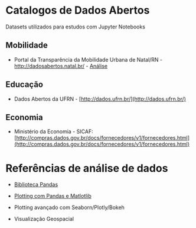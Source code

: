 # Catalogos de Dados Abertos

Datasets utilizados para estudos com Jupyter Notebooks

## Mobilidade

- Portal da Transparência da Mobilidade Urbana de Natal/RN - http://dadosabertos.natal.br/ - [Análise](mobilidade/rn-natal)

## Educação

- Dados Abertos da UFRN - [http://dados.ufrn.br/](http://dados.ufrn.br/)

## Economia

- Ministério da Economia - SICAF:   [http://compras.dados.gov.br/docs/fornecedores/v1/fornecedores.html](http://compras.dados.gov.br/docs/fornecedores/v1/fornecedores.html)



# Referências de análise de dados

- [Biblioteca Pandas](Referencia_Pandas.md)

- [Plotting com Pandas e Matlotlib](Referencia_Pandas_Matplotlib.md)

- Plotting avançado com Seaborn/Plotly/Bokeh

- Visualização Geospacial
